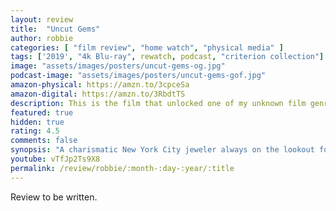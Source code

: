 ```yaml
---
layout: review
title:  "Uncut Gems"
author: robbie
categories: [ "film review", "home watch", "physical media" ]
tags: ['2019', "4k Blu-ray", rewatch, podcast, "criterion collection"]
image: "assets/images/posters/uncut-gems-og.jpg"
podcast-image: "assets/images/posters/uncut-gems-gof.jpg"
amazon-physical: https://amzn.to/3cpceSa
amazon-digital: https://amzn.to/3RbdtTS
description: This is the film that unlocked one of my unknown film genre loves, pressure cooker, overly intense films.  The Sadfie Brothers films tend to shine a spotlight on the nooks and crannies of my beloved New York that I have not insigt into.  Adam Sandler is A M A Z I N G in this film and so are all the supporting actors.
featured: true
hidden: true
rating: 4.5
comments: false
synopsis: "A charismatic New York City jeweler always on the lookout for the next big score makes a series of high-stakes bets that could lead to the windfall of a lifetime. Howard must perform a precarious high-wire act, balancing business, family, and encroaching adversaries on all sides in his relentless pursuit of the ultimate win."  
youtube: vTfJp2Ts9X8
permalink: /review/robbie/:month-:day-:year/:title
---
```


Review to be written.

